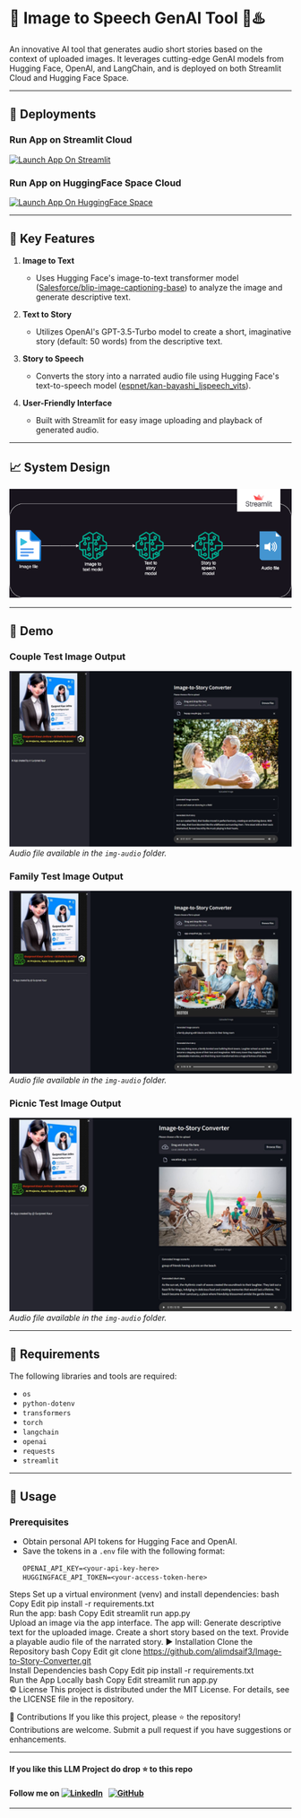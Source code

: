# 🏰 Image to Speech GenAI Tool 🌟♨️  
An innovative AI tool that generates audio short stories based on the context of uploaded images. It leverages cutting-edge GenAI models from Hugging Face, OpenAI, and LangChain, and is deployed on both Streamlit Cloud and Hugging Face Space.  

---

## 📢 Deployments  

### Run App on Streamlit Cloud  
[![Launch App On Streamlit](https://img.shields.io/badge/Streamlit-Run%20App-orange)](https://image-to-speech-genai-tool-using-llm.streamlit.app/)  

### Run App on HuggingFace Space Cloud  
[![Launch App On HuggingFace Space](https://img.shields.io/badge/HuggingFace-Run%20App-yellow)](https://huggingface.co/spaces/GurpreetKJ/Image-to-SpeechStory_GenAI-Tool)  

---

## 🎯 Key Features  

1. **Image to Text**  
   - Uses Hugging Face's image-to-text transformer model ([Salesforce/blip-image-captioning-base](https://huggingface.co/Salesforce/blip-image-captioning-base)) to analyze the image and generate descriptive text.  

2. **Text to Story**  
   - Utilizes OpenAI's GPT-3.5-Turbo model to create a short, imaginative story (default: 50 words) from the descriptive text.  

3. **Story to Speech**  
   - Converts the story into a narrated audio file using Hugging Face's text-to-speech model ([espnet/kan-bayashi_ljspeech_vits](https://huggingface.co/espnet/kan-bayashi_ljspeech_vits)).  

4. **User-Friendly Interface**  
   - Built with Streamlit for easy image uploading and playback of generated audio.  

---

## 📈 System Design  

![System Design Diagram](img/system-design.drawio.png)  

---

## 📂 Demo  

### Couple Test Image Output  
![Couple Test Image Output](img-audio/CoupleOutput.jpg)  
*Audio file available in the `img-audio` folder.*  

### Family Test Image Output  
![Family Test Image Output](img-audio/FamilyOutput.jpg)  
*Audio file available in the `img-audio` folder.*  

### Picnic Test Image Output  
![Picnic Vacation Test Image Output](img-audio/PicnicOutput.jpg)  
*Audio file available in the `img-audio` folder.*  

---

## 🌟 Requirements  

The following libraries and tools are required:  

- `os`  
- `python-dotenv`  
- `transformers`  
- `torch`  
- `langchain`  
- `openai`  
- `requests`  
- `streamlit`  

---

## 🚀 Usage  

### Prerequisites  
- Obtain personal API tokens for Hugging Face and OpenAI.  
- Save the tokens in a `.env` file with the following format:  
  ```env
  OPENAI_API_KEY=<your-api-key-here>  
  HUGGINGFACE_API_TOKEN=<your-access-token-here>  
Steps
Set up a virtual environment (venv) and install dependencies:
bash
Copy
Edit
pip install -r requirements.txt  
Run the app:
bash
Copy
Edit
streamlit run app.py  
Upload an image via the app interface.
The app will:
Generate descriptive text for the uploaded image.
Create a short story based on the text.
Provide a playable audio file of the narrated story.
▶️ Installation
Clone the Repository
bash
Copy
Edit
git clone https://github.com/alimdsaif3/Image-to-Story-Converter.git  
Install Dependencies
bash
Copy
Edit
pip install -r requirements.txt  
Run the App Locally
bash
Copy
Edit
streamlit run app.py  
©️ License
This project is distributed under the MIT License. For details, see the LICENSE file in the repository.

🤝 Contributions
If you like this project, please ⭐ the repository! Contributions are welcome. Submit a pull request if you have suggestions or enhancements.

---

#### **If you like this LLM Project do drop ⭐ to this repo**
#### Follow me on [![LinkedIn](https://img.shields.io/badge/linkedin-%230077B5.svg?style=for-the-badge&logo=linkedin&logoColor=white)](https://www.linkedin.com/in/md-saif-ali-9815a774/) &nbsp; [![GitHub](https://img.shields.io/badge/github-%23121011.svg?style=for-the-badge&logo=github&logoColor=white)](https://github.com/alimdsaif3)

---
